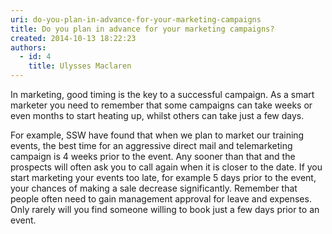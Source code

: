 ```yaml
---
uri: do-you-plan-in-advance-for-your-marketing-campaigns
title: Do you plan in advance for your marketing campaigns?
created: 2014-10-13 18:22:23
authors:
  - id: 4
    title: Ulysses Maclaren
---
```





<span class='intro'> <p>​In marketing, good timing is the key to a successful campaign.&#160;As a smart marketer you need to remember that some campaigns can take weeks or even months to start heating up, whilst others can take just a few days.<br></p>
<p>For example, SSW have found that when we plan to market our training events, the best time for an aggressive direct mail and telemarketing campaign is 4 weeks prior to the event. Any sooner than that and the prospects will often ask you to call again when it is closer to the date. If you start marketing your events too late, for example 5 days prior to the event, your chances of making a sale decrease significantly. Remember that people often need to gain management approval for leave and expenses. Only rarely will you find someone willing to book just a few days prior to an ​event.​</p> </span>




